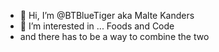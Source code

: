 - 👋 Hi, I’m @BTBlueTiger aka Malte Kanders
- 👀 I’m interested in ... Foods and Code
- and there has to be a way to combine the two
